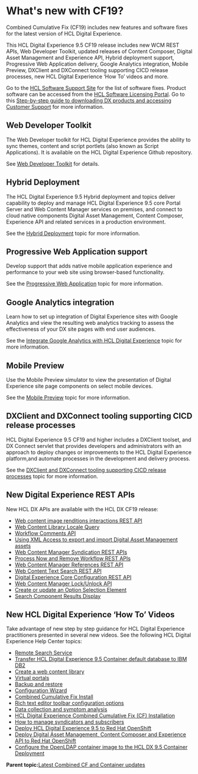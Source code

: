 # What's new with CF19?

Combined Cumulative Fix \(CF19\) includes new features and software fixes for the latest version of HCL Digital Experience.

This HCL Digital Experience 9.5 CF19 release includes new WCM REST APIs, Web Developer Toolkit, updated releases of Content Composer, Digital Asset Management and Experience API, Hybrid deployment support, Progressive Web Application delivery, Google Analytics integration, Mobile Preview, DXClient and DXConnect tooling supporting CICD release processes, new HCL Digital Experience ‘How To’ videos and more.

Go to the [HCL Software Support Site](https://support.hcltechsw.com/csm?id=kb_article_view&sys_kb_id=9bd40c1f1bbf5cd0534c4159cc4bcbbd) for the list of software fixes. Product software can be accessed from the [HCL Software Licensing Portal](https://www.hcltech.com/software/support/release). Go to this [Step-by-step guide to downloading DX products and accessing Customer Support](https://support.hcltechsw.com/csm?id=kb_article&sysparm_article=KB0077878&sys_kb_id=2cde06a31b885494c48197d58d4bcbe2) for more information.

## Web Developer Toolkit

The Web Developer toolkit for HCL Digital Experience provides the ability to sync themes, content and script portlets \(also known as Script Applications\). It is available on the HCL Digital Experience Github repository.

See [Web Developer Toolkit](../dev/web_developer_toolkit.html) for details.

## Hybrid Deployment

The HCL Digital Experience 9.5 Hybrid deployment and topics deliver capability to deploy and manage HCL Digital Experience 9.5 core Portal Server and Web Content Manager services on premises, and connect to cloud native components Digital Asset Management, Content Composer, Experience API and related services in a production environment.

See the [Hybrid Deployment](../../9.5/containerization/hybrid_deployment.html) topic for more information.

## Progressive Web Application support

Develop support that adds native mobile application experience and performance to your web site using browser-based functionality.

See the [Progressive Web Application](../../9.5/install/progressive_web_applications.html) topic for more information.

## Google Analytics integration

Learn how to set up integration of Digital Experience sites with Google Analytics and view the resulting web analytics tracking to assess the effectiveness of your DX site pages with end user audiences.

See the [Integrate Google Analytics with HCL Digital Experience](../install/integrate_google_analytics.md) topic for more information.

## Mobile Preview

Use the Mobile Preview simulator to view the presentation of Digital Experience site page components on select mobile devices.

See the [Mobile Preview](../../9.5/install/mobile_preview.html) topic for more information.

## DXClient and DXConnect tooling supporting CICD release processes

HCL Digital Experience 9.5 CF19 and higher includes a DXClient toolset, and DX Connect servlet that provides developers and administrators with an approach to deploy changes or improvements to the HCL Digital Experience platform,and automate processes in the development and delivery process.

See the [DXClient and DXConnect tooling supporting CICD release processes](../../9.5/containerization/deploy_dx_components_using_hcl_dx_client_and_dx_connect.html) topic for more information.

## New Digital Experience REST APIs

New HCL DX APIs are available with the HCL DX CF19 release:

-   [Web content image renditions interactions REST API](../wcm/manage_web_content_image_renditions_interactions_by_using_rest.html)
-   [Web Content Library Locale Query](../wcm/wcm_rest_crud_libraries.html#wcm_rest_crud_libraries__read_existing_library)
-   [Workflow Comments API](../wcm/wcm_rest_crud_workflow.html#wcm_rest_crud_workflow__section_q5l_qw1_knb)
-   [Using XML Access to export and import Digital Asset Management assets](../admin-system/adxmldam.md)
-   [Web Content Manager Syndication REST APIs](../wcm/wcm_REST_web_content_manager_control_syndication.html)
-   [Process Now and Remove Workflow REST APIs](../wcm/wcm_rest_crud_workflow.html)
-   [Web Content Manager References REST API](../wcm/wcm_rest_crud_content.html)
-   [Web Content Text Search REST API](../wcm/wcm_rest_adhoc.html)
-   [Digital Experience Core Configuration REST API](../wcm/wcm_rest_crud_read.html)
-   [Web Content Manager Lock/Unlock API](../wcm/wcm_REST_web_content_manager_lock_unlock_api.html)
-   [Create or update an Option Selection Element](../wcm/wcm_rest_create_update_option_selection_element.html)
-   [Search Component Results Display](../panel_help/wcm_dev_search_form_results_examples.html)

## New HCL Digital Experience ‘How To’ Videos

Take advantage of new step by step guidance for HCL Digital Experience practitioners presented in several new videos. See the following HCL Digital Experience Help Center topics:

-   [Remote Search Service](../../9.0/admin-system/srcusgrmtsrchsrv.html)
-   [Transfer HCL Digital Experience 9.5 Container default database to IBM DB2](../../9.5/containerization/cw_containerdbtransfer_ibm_db2.html)
-   [Create a web content library](../wcm/wcm_library_default_items.html)
-   [Virtual portals](../../9.5/admin-system/ad_vp.html)
-   [Backup and restore](../admin-system/i_wadm_c_bkup_restr_winlinux.html)
-   [Configuration Wizard](../config/cw_overview.html)
-   [Combined Cumulative Fix Install](../overview/ccf_strategy85.html)
-   [Rich text editor toolbar configuration options](../wcm/wcm_config_ephox_custom.html)
-   [Data collection and symptom analysis](../trouble/tbl_apdt_over.html)
-   [HCL Digital Experience Combined Cumulative Fix \(CF\) Installation](../../9.5/overview/ccf_strategy95.html)
-   [How to manage syndicators and subscribers](../../9.5/panel_help/wcm_syndication.html)
-   [Deploy HCL Digital Experience 9.5 to Red Hat OpenShift](../../9.5/containerization/openshift.html)
-   [Deploy Digital Asset Management, Content Composer and Experience API to Red Hat OpenShift](../../9.5/containerization/install_config_cc_dam.html)
-   [Configure the OpenLDAP container image to the HCL DX 9.5 Container Deployment](../../9.5/containerization/configure_openldap_image.html)

**Parent topic:**[Latest Combined CF and Container updates](../overview/new_cf_95.md)

